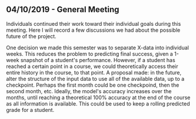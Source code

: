 ## 04/10/2019 - General Meeting

Individuals continued their work toward their individual goals during this meeting. Here I will record a few discussions we had about the possible future of the project.

One decision we made this semester was to separate X-data into individual weeks. This reduces the problem to predicting final success, given a 1-week snapshot of a student's performance. However, if  a student has reached a certain point in a course, we could theoretically access their entire history in the course, to that point. A proposal made: in the future, alter the structure of the input data to use all of the available data, up to a checkpoint. Perhaps the first month could be one checkpoind, then the second month, etc. Ideally, the model's accuracy increases over the months, until reaching a theoretical 100% accuracy at the end of the course as all information is available. This could be used to keep a rolling predicted grade for a student.